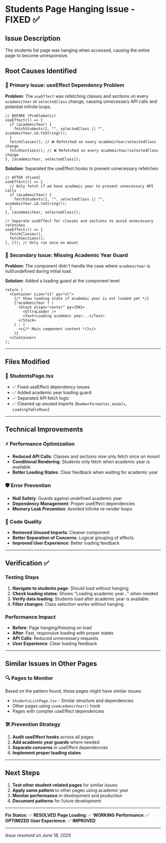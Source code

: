 # Students Page Hanging Issue - FIXED ✅

## Issue Description

The students list page was hanging when accessed, causing the entire page to become unresponsive.

## Root Causes Identified

### 🚨 **Primary Issue: useEffect Dependency Problem**

**Problem**: The `useEffect` was refetching classes and sections on every `academicYear` or `selectedClass` change, causing unnecessary API calls and potential infinite loops.

```tsx
// BEFORE (Problematic)
useEffect(() => {
  if (academicYear) {
    fetchStudents(1, "", selectedClass || "", academicYear.id.toString());
  }
  fetchClasses(); // ❌ Refetched on every academicYear/selectedClass change
  fetchSections(); // ❌ Refetched on every academicYear/selectedClass change
}, [academicYear, selectedClass]);
```

**Solution**: Separated the useEffect hooks to prevent unnecessary refetches:

```tsx
// AFTER (Fixed)
useEffect(() => {
  // Only fetch if we have academic year to prevent unnecessary API calls
  if (academicYear) {
    fetchStudents(1, "", selectedClass || "", academicYear.id.toString());
  }
}, [academicYear, selectedClass]);

// Separate useEffect for classes and sections to avoid unnecessary refetches
useEffect(() => {
  fetchClasses();
  fetchSections();
}, []); // Only run once on mount
```

### 🚨 **Secondary Issue: Missing Academic Year Guard**

**Problem**: The component didn't handle the case where `academicYear` is null/undefined during initial load.

**Solution**: Added a loading guard at the component level:

```tsx
return (
  <Container size="xl" py="xl">
    {/* Show loading state if academic year is not loaded yet */}
    {!academicYear ? (
      <Stack align="center" py={60}>
        <UltraLoader />
        <Text>Loading academic year...</Text>
      </Stack>
    ) : (
      <>{/* Main component content */}</>
    )}
  </Container>
);
```

---

## Files Modified

### 📝 **StudentsPage.tsx**

- ✅ Fixed useEffect dependency issues
- ✅ Added academic year loading guard
- ✅ Separated API fetch logic
- ✅ Cleaned up unused imports (`NumberFormatter`, `modals`, `LoadingTableRows`)

---

## Technical Improvements

### ⚡ **Performance Optimization**

- **Reduced API Calls**: Classes and sections now only fetch once on mount
- **Conditional Rendering**: Students only fetch when academic year is available
- **Better Loading States**: Clear feedback when waiting for academic year

### 🛡️ **Error Prevention**

- **Null Safety**: Guards against undefined academic year
- **Dependency Management**: Proper useEffect dependencies
- **Memory Leak Prevention**: Avoided infinite re-render loops

### 🧹 **Code Quality**

- **Removed Unused Imports**: Cleaner component
- **Better Separation of Concerns**: Logical grouping of effects
- **Improved User Experience**: Better loading feedback

---

## Verification ✅

### **Testing Steps**

1. **Navigate to students page**: Should load without hanging
2. **Check loading states**: Shows "Loading academic year..." when needed
3. **Verify data loading**: Students load after academic year is available
4. **Filter changes**: Class selection works without hanging

### **Performance Impact**

- **Before**: Page hanging/freezing on load
- **After**: Fast, responsive loading with proper states
- **API Calls**: Reduced unnecessary requests
- **User Experience**: Clear loading feedback

---

## Similar Issues in Other Pages

### 🔍 **Pages to Monitor**

Based on the pattern found, these pages might have similar issues:

- `StudentsListPage.tsx` - Similar structure and dependencies
- Other pages using `useAcademicYear()` hook
- Pages with complex useEffect dependencies

### 🛠️ **Prevention Strategy**

1. **Audit useEffect hooks** across all pages
2. **Add academic year guards** where needed
3. **Separate concerns** in useEffect dependencies
4. **Implement proper loading states**

---

## Next Steps

1. **Test other student-related pages** for similar issues
2. **Apply same pattern** to other pages using academic year
3. **Monitor performance** in development and production
4. **Document patterns** for future development

---

**Fix Status**: ✅ **RESOLVED**
**Page Loading**: ✅ **WORKING**
**Performance**: ✅ **OPTIMIZED**
**User Experience**: ✅ **IMPROVED**

---

_Issue resolved on June 18, 2025_
